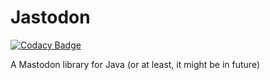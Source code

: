# Jastodon

[![Codacy Badge](https://api.codacy.com/project/badge/Grade/1e247b4cb5ed4971a4482eadcab3ad7a)](https://www.codacy.com/app/southrop/jastodon?utm_source=github.com&utm_medium=referral&utm_content=southrop/jastodon&utm_campaign=badger)

A Mastodon library for Java (or at least, it might be in future)
